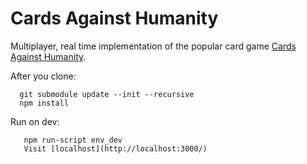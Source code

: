 Cards Against Humanity
======================

Multiplayer, real time implementation of the popular card game [Cards Against Humanity][1].

After you clone: 

      git submodule update --init --recursive
      npm install

Run on dev:
       
       npm run-script env_dev
       Visit [localhost](http://localhost:3000/)

[1]: http://cardsagainsthumanity.com/
[2]: http://localhost:3000/